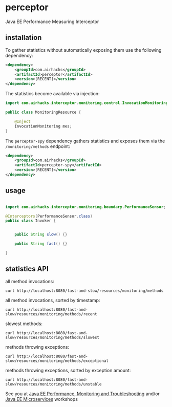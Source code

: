 # perceptor
Java EE Performance Measuring Interceptor


## installation

To gather statistics without automatically exposing them use the following dependency:

```xml
<dependency>
    <groupId>com.airhacks</groupId>
    <artifactId>perceptor</artifactId>
    <version>[RECENT]</version>
</dependency>
```
The statistics become available via injection:

```java
import com.airhacks.interceptor.monitoring.control.InvocationMonitoring;

public class MonitoringResource {

    @Inject
    InvocationMonitoring mes;
}
```

The `perceptor-spy` dependency gathers statistics and exposes them via
the `/monitoring/methods` endpoint:

```xml
<dependency>
    <groupId>com.airhacks</groupId>
    <artifactId>perceptor-spy</artifactId>
    <version>[RECENT]</version>
</dependency>
```

## usage

```java

import com.airhacks.interceptor.monitoring.boundary.PerformanceSensor;

@Interceptors(PerformanceSensor.class)
public class Invoker {


    public String slow() {}

    public String fast() {}

}
```

## statistics API

all method invocations:

`curl http://localhost:8080/fast-and-slow/resources/monitoring/methods`

all method invocations, sorted by timestamp:

`curl http://localhost:8080/fast-and-slow/resources/monitoring/methods/recent`


slowest methods:

`curl http://localhost:8080/fast-and-slow/resources/monitoring/methods/slowest`

methods throwing exceptions:

`curl http://localhost:8080/fast-and-slow/resources/monitoring/methods/exceptional`

methods throwing exceptions, sorted by exception amount:

`curl http://localhost:8080/fast-and-slow/resources/monitoring/methods/unstable`


See you at [Java EE Performance, Monitoring and Troubleshooting](http://workshops.adam-bien.com/performance.htm) and/or [Java EE Microservices](http://workshops.adam-bien.com/microservices.htm) workshops